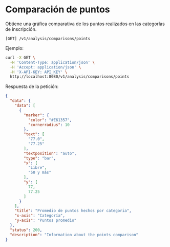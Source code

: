 # Comparación de puntos

Obtiene una gráfica comparativa de los puntos realizados en las categorías de inscripción.

```
[GET] /v1/analysis/comparisons/points
```

Ejemplo:

```bash
curl -X GET \
  -H 'Content-Type: application/json' \
  -H 'Accept: application/json' \
  -H 'X-API-KEY: API_KEY' \
  http://localhost:8080/v1/analysis/comparisons/points
```

Respuesta de la petición:

```json
{
  "data": {
    "data": [
      {
        "marker": {
          "color": "#E61357",
          "cornerradius": 10
        },
        "text": [
          "77.0",
          "77.25"
        ],
        "textposition": "auto",
        "type": "bar",
        "x": [
          "Libre",
          "50 y más"
        ],
        "y": [
          77,
          77.25
        ]
      }
    ],
    "title": "Promedio de puntos hechos por categoria",
    "x-axis": "Categoría",
    "y-axis": "Puntos promedio"
  },
  "status": 200,
  "description": "Information about the points comparison"
}
```
